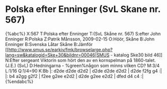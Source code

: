 # Polska efter Enninger (SvL Skane nr. 567)

{%abc%}
X:567
T:Polska efter Enninger
T:(SvL Skåne nr. 567)
S:efter John Enninger
R:Polska
Z:Patrik Månsson, 2009-02-15
O:Höör, Skåne
B:John Enninger
B:Svenska Låtar Skåne
B:Jämför [[http://www.smus.se/earkiv/fmk/browselarge.php?lang=sw&katalogid=Ske+30&bildnr=00046|SMUS - katalog Ske30 bild 46]]
N:Efter sergeant Viktorin som hört den av en kornspelman på 1860-talet. (J.E.) (SvL)
D:Hedningarna - %green%någon som minns vilken CD?
M:3/4
L:1/16
Q:1/4=90
K:Bb
|: d2de d2de d2d2 | d2de d2de d2d2 | d2de f2fg g4 :|
|: b4 a2gg g2f2 | f2ee g2ee e2d2 | d2de g2ee e2d2 | dfed d4 c4 :|
{%endabc%}
